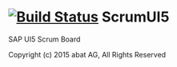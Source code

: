 [![Build Status](http://lan.az-n.de:8080/buildStatus/icon?job=scrumUI5)](http://192.168.100.62:8080/job/scrumUI5/)
ScrumUI5
========

SAP UI5 Scrum Board

Copyright (c) 2015 abat AG, All Rights Reserved
